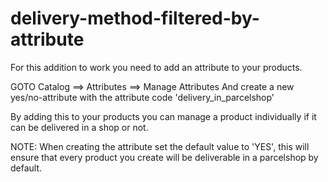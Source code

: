 delivery-method-filtered-by-attribute
=====================================

For this addition to work you need to add an attribute to your products.

GOTO Catalog ==> Attributes ==> Manage Attributes
And create a new yes/no-attribute with the attribute code 'delivery_in_parcelshop'

By adding this to your products you can manage a product individually if it can be delivered in a shop or not.

NOTE: When creating the attribute set the default value to 'YES',
this will ensure that every product you create will be deliverable in a parcelshop by default.